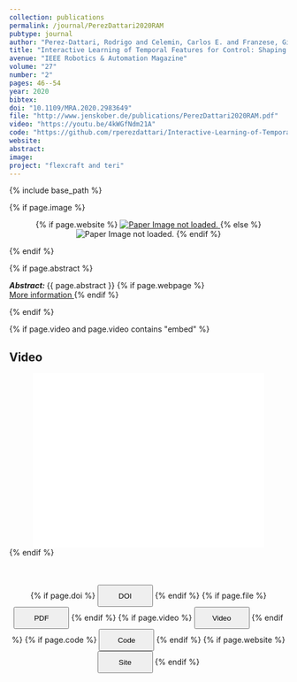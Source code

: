 ```yaml
---
collection: publications
permalink: /journal/PerezDattari2020RAM
pubtype: journal
author: "Perez-Dattari, Rodrigo and Celemin, Carlos E. and Franzese, Giovanni and Ruiz-del-Solar, Javier and Kober, Jens"
title: "Interactive Learning of Temporal Features for Control: Shaping Policies and State Representations From Human Feedback"
avenue: "IEEE Robotics & Automation Magazine"
volume: "27"
number: "2"
pages: 46--54
year: 2020
bibtex: 
doi: "10.1109/MRA.2020.2983649"
file: "http://www.jenskober.de/publications/PerezDattari2020RAM.pdf"
video: "https://youtu.be/4kWGfNdm21A"
code: "https://github.com/rperezdattari/Interactive-Learning-of-Temporal-Features-for-Control"
website: 
abstract: 
image: 
project: "flexcraft and teri"
---
```

{% include base_path %}

{% if page.image %}
<p align="center">
{% if page.website %}
<a href="{{ page.website }}"> <img src="{{  page.image }}" alt="Paper Image not loaded." style="max-height:400px;max-width:400px"/> </a>
{% else %}
<img src="{{  page.image }}" alt="Paper Image not loaded." />
{% endif %}
</p>
{% endif %}

{% if page.abstract %}
<p> <strong> <em> Abstract: </em> </strong> {{ page.abstract }}
    {% if page.webpage %}
        <a href="{{ page.website}}"> <br> More information </a>
    {% endif %}
</p>
{% endif %}


{% if page.video and page.video contains "embed" %}
<h2> Video </h2>
<div align="center">
<iframe width="420" height="315" src="{{ page.video }}" frameborder="0" allowfullscreen ></iframe>
</div>
{% endif %}


<div align="center" style="margin-top: 50px">
{% if page.doi %}
<button name="button" onclick="{{ page.doi }}" style="height:40px;width:100px">DOI</button>
{% endif %}
{% if page.file %}
<button name="button" onclick="{{ page.file }}" style="height:40px;width:100px">PDF</button>
{% endif %}
{% if page.video %}
<button name="button" onclick="{{ page.video }}" style="height:40px;width:100px">Video</button>
{% endif %}
{% if page.code %}
<button name="button" onclick="{{ page.code }}" style="height:40px;width:100px">Code</button>
{% endif %}
{% if page.website %}
<button name="button" onclick="{{ page.website }}" style="height:40px;width:100px">Site</button>
{% endif %}
</div>